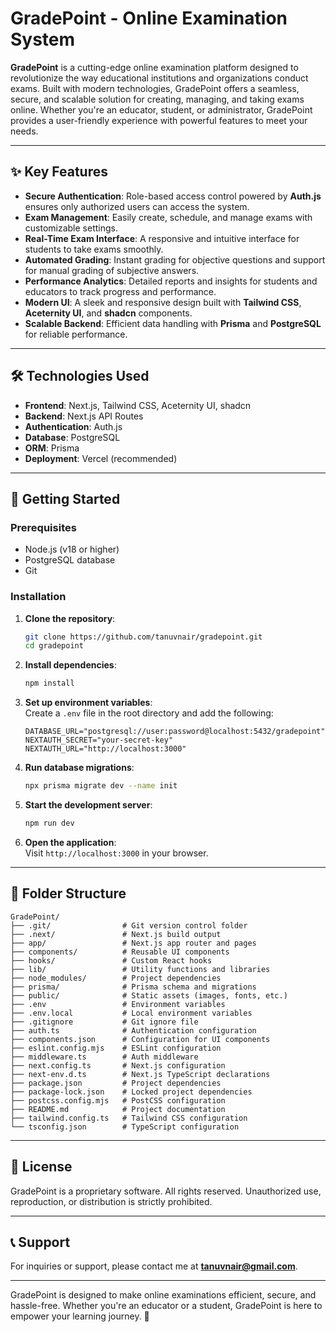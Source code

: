 # GradePoint - Online Examination System  

**GradePoint** is a cutting-edge online examination platform designed to revolutionize the way educational institutions and organizations conduct exams. Built with modern technologies, GradePoint offers a seamless, secure, and scalable solution for creating, managing, and taking exams online. Whether you're an educator, student, or administrator, GradePoint provides a user-friendly experience with powerful features to meet your needs.  

---

## ✨ Key Features  

- **Secure Authentication**: Role-based access control powered by **Auth.js** ensures only authorized users can access the system.  
- **Exam Management**: Easily create, schedule, and manage exams with customizable settings.  
- **Real-Time Exam Interface**: A responsive and intuitive interface for students to take exams smoothly.  
- **Automated Grading**: Instant grading for objective questions and support for manual grading of subjective answers.  
- **Performance Analytics**: Detailed reports and insights for students and educators to track progress and performance.  
- **Modern UI**: A sleek and responsive design built with **Tailwind CSS**, **Aceternity UI**, and **shadcn** components.  
- **Scalable Backend**: Efficient data handling with **Prisma** and **PostgreSQL** for reliable performance.  

---

## 🛠️ Technologies Used  

- **Frontend**: Next.js, Tailwind CSS, Aceternity UI, shadcn  
- **Backend**: Next.js API Routes  
- **Authentication**: Auth.js  
- **Database**: PostgreSQL  
- **ORM**: Prisma  
- **Deployment**: Vercel (recommended)  

---

## 🚀 Getting Started  

### Prerequisites  
- Node.js (v18 or higher)  
- PostgreSQL database  
- Git  

### Installation  
1. **Clone the repository**:  
   ```bash  
   git clone https://github.com/tanuvnair/gradepoint.git  
   cd gradepoint  
   ```  

2. **Install dependencies**:  
   ```bash  
   npm install  
   ```  

3. **Set up environment variables**:  
   Create a `.env` file in the root directory and add the following:  
   ```env  
   DATABASE_URL="postgresql://user:password@localhost:5432/gradepoint"  
   NEXTAUTH_SECRET="your-secret-key"  
   NEXTAUTH_URL="http://localhost:3000"  
   ```  

4. **Run database migrations**:  
   ```bash  
   npx prisma migrate dev --name init  
   ```  

5. **Start the development server**:  
   ```bash  
   npm run dev  
   ```  

6. **Open the application**:  
   Visit `http://localhost:3000` in your browser.  

---

## 📂 Folder Structure  

```  
GradePoint/  
├── .git/                # Git version control folder  
├── .next/               # Next.js build output  
├── app/                 # Next.js app router and pages  
├── components/          # Reusable UI components  
├── hooks/               # Custom React hooks  
├── lib/                 # Utility functions and libraries  
├── node_modules/        # Project dependencies  
├── prisma/              # Prisma schema and migrations  
├── public/              # Static assets (images, fonts, etc.)  
├── .env                 # Environment variables  
├── .env.local           # Local environment variables  
├── .gitignore           # Git ignore file  
├── auth.ts              # Authentication configuration  
├── components.json      # Configuration for UI components  
├── eslint.config.mjs    # ESLint configuration  
├── middleware.ts        # Auth middleware  
├── next.config.ts       # Next.js configuration  
├── next-env.d.ts        # Next.js TypeScript declarations  
├── package.json         # Project dependencies  
├── package-lock.json    # Locked project dependencies  
├── postcss.config.mjs   # PostCSS configuration  
├── README.md            # Project documentation  
├── tailwind.config.ts   # Tailwind CSS configuration  
└── tsconfig.json        # TypeScript configuration  
```  

---

## 📜 License  

GradePoint is a proprietary software. All rights reserved. Unauthorized use, reproduction, or distribution is strictly prohibited.  

---

## 📞 Support  

For inquiries or support, please contact me at **tanuvnair@gmail.com**.  

---

GradePoint is designed to make online examinations efficient, secure, and hassle-free. Whether you're an educator or a student, GradePoint is here to empower your learning journey. 🌟
